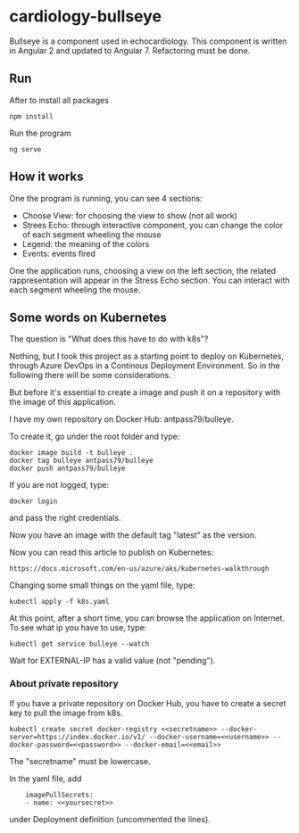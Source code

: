 # cardiology-bullseye

Bullseye is a component used in echocardiology.
This component is written in Angular 2 and updated to Angular 7.
Refactoring must be done.

## Run

After to install all packages

    npm install

Run the program

    ng serve

## How it works

One the program is running, you can see 4 sections:

- Choose View: for choosing the view to show (not all work)
- Strees Echo: through interactive component, you can change the color of each segment wheeling the mouse
- Legend: the meaning of the colors
- Events: events fired

One the application runs, choosing a view on the left section, the related rappresentation will appear in the Stress Echo section. You can interact with each segment wheeling the mouse.

## Some words on Kubernetes

The question is "What does this have to do with k8s"?

Nothing, but I took this project as a starting point to deploy on Kubernetes, through Azure DevOps in a Continous Deployment Environment.
So in the following there will be some considerations.

But before it's essential to create a image and push it on a repository with the image of this application.

I have my own repository on Docker Hub: antpass79/bulleye.

To create it, go under the root folder and type:

    docker image build -t bulleye .
    docker tag bulleye antpass79/bulleye
    docker push antpass79/bulleye

If you are not logged, type:

    docker login

and pass the right credentials.

Now you have an image with the default tag "latest" as the version.

Now you can read this article to publish on Kubernetes:

    https://docs.microsoft.com/en-us/azure/aks/kubernetes-walkthrough

Changing some small things on the yaml file, type:

    kubectl apply -f k8s.yaml

At this point, after a short time, you can browse the application on Internet. To see what ip you have to use, type:

    kubectl get service bulleye --watch

Wait for EXTERNAL-IP has a valid value (not "pending").

### About private repository

If you have a private repository on Docker Hub, you have to create a secret key to pull the image from k8s.

    kubectl create secret docker-registry <<secretname>> --docker-server=https://index.docker.io/v1/ --docker-username=<<username>> --docker-password=<<password>> --docker-email=<<email>>

The "secretname" must be lowercase.

In the yaml file, add

        imagePullSecrets:
        - name: <<yoursecret>>

under Deployment definition (uncommented the lines).

